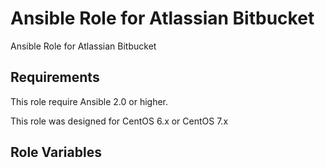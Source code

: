 Ansible Role for Atlassian Bitbucket
====================================

Ansible Role for Atlassian Bitbucket

Requirements
------------

This role require Ansible 2.0 or higher.

This role was designed for CentOS 6.x or CentOS 7.x

Role Variables
--------------

